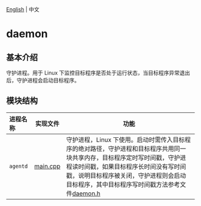 [English](README.md) | 中文

# daemon

## 基本介绍
守护进程。用于 Linux 下监控目标程序是否处于运行状态，当目标程序异常退出后，守护进程会启动目标程序。

## 模块结构
进程名称 | 实现文件 | 功能
|:--- | --- | ---
| `agentd` | [main.cpp](./agent/main.cpp) | 守护进程，Linux 下使用。启动时需传入目标程序的绝对路径，守护进程和目标程序共用同一块共享内存，目标程序定时写时间戳，守护进程读时间戳，如果目标程序长时间没有写时间戳，说明目标程序被关闭，守护进程则会启动目标程序，其中目标程序写时间戳方法参考文件[daemon.h](../common/daemon.h)
